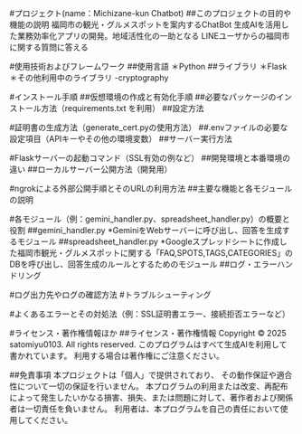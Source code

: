#プロジェクト(name：Michizane-kun Chatbot)
##このプロジェクトの目的や機能の説明
福岡市の観光・グルメスポットを案内するChatBot
生成AIを活用した業務効率化アプリの開発。地域活性化の一助となる
LINEユーザからの福岡市に関する質問に答える

#使用技術およびフレームワーク
##使用言語
＊Python
##ライブラリ
＊Flask
＊その他利用中のライブラリ
-cryptography

#インストール手順
##仮想環境の作成と有効化手順
##必要なパッケージのインストール方法（requirements.txt を利用）
##設定方法

#証明書の生成方法（generate_cert.pyの使用方法）
##.envファイルの必要な設定項目（APIキーやその他の環境変数）
##サーバー実行方法

#Flaskサーバーの起動コマンド（SSL有効の例など）
##開発環境と本番環境の違い
##ローカルサーバー公開方法（開発用）

#ngrokによる外部公開手順とそのURLの利用方法
##主要な機能と各モジュールの説明

#各モジュール（例：gemini_handler.py、spreadsheet_handler.py）の概要と役割
##gemini_handler.py
*GeminiをWebサーバーに呼び出し、回答を生成するモジュール
##spreadsheet_handler.py
*Googleスプレッドシートに作成した福岡市観光・グルメスポットに関する「FAQ,SPOTS,TAGS,CATEGORIES」のDBを呼び出し、回答生成のルールとするためのモジュール
##ログ・エラーハンドリング


#ログ出力先やログの確認方法
#トラブルシューティング

#よくあるエラーとその対処法（例：SSL証明書エラー、接続拒否エラーなど）

#ライセンス・著作権情報ほか
##ライセンス・著作権情報
Copyright © 2025 satomiyu0103. All rights reserved.
このプログラムはすべて生成AIを利用して書かれています。
利用する場合は著作権にご注意ください。

##免責事項
本プロジェクトは「個人」で提供されており、
その動作保証や適合性について一切の保証を行いません。
本プログラムの利用または改変、再配布によって発生したいかなる損害、損失、または問題に対して、著作者および関係者は一切責任を負いません。
利用者は、本プログラムを自己の責任において使用してください。